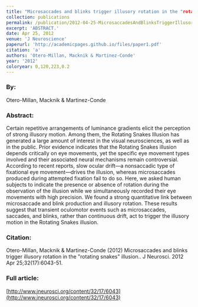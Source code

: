 ```yaml
---
title: "Microsaccades and blinks trigger illusory rotation in the "rotating snakes" illusion."
collection: publications
permalink: /publication/2012-04-25-MicrosaccadesAndBlinksTriggerIllusoryRotationInThe_rotatingSnak
excerpt: 'ABSTRACT.'
date: Apr 25, 2012
venue: 'J Neuroscience'
paperurl: 'http://academicpages.github.io/files/paper1.pdf'
citation: 'a'
authors: 'Otero-Millan, Macknik & Martinez-Conde'
year: '2012'
coloryear: 0,120,223,0.2
---
```


### By: 
Otero-Millan, Macknik & Martinez-Conde

### Abstract: 
Certain repetitive arrangements of luminance gradients elicit the perception of strong illusory motion. Among them, the Rotating Snakes Illusion has generated a large amount of interest in the visual neurosciences, as well as in the public. Prior evidence indicates that the Rotating Snakes illusion depends critically on eye movements, yet the specific eye movement types involved and their associated neural mechanisms remain controversial. According to recent reports, slow ocular drift—a nonsaccadic type of fixational eye movement—drives the illusion, whereas microsaccades produced during attempted fixation fail to do so. Here, we asked human subjects to indicate the presence or absence of rotation during the observation of the illusion while we simultaneously recorded their eye movements with high precision. We found a strong quantitative link between microsaccade and blink production and illusory rotation. These results suggest that transient oculomotor events such as microsaccades, saccades, and blinks, rather than continuous drift, act to trigger the illusory motion in the Rotating Snakes illusion.

### Citation: 
Otero-Millan, Macknik & Martinez-Conde (2012) Microsaccades and blinks trigger illusory rotation in the "rotating snakes" illusion.. J Neurosci. 2012 Apr 25;32(17):6043-51. 

### Full article: 
[http://www.jneurosci.org/content/32/17/6043](http://www.jneurosci.org/content/32/17/6043)
